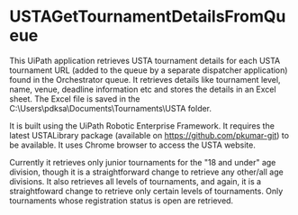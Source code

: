 # USTAGetTournamentDetailsFromQueue
This UiPath application retrieves USTA tournament details for each USTA tournament URL (added to the queue by a separate
dispatcher application) found in the Orchestrator queue. It retrieves details like tournament level, name, venue, 
deadline information etc and stores the details in an Excel sheet.  The Excel file is saved in the 
C:\Users\pdksa\Documents\Tournaments\USTA folder.

It is built using the UiPath Robotic Enterprise Framework. It requires the latest USTALibrary package (available on https://github.com/pkumar-git) to be 
available. It uses Chrome browser to access the USTA website.

Currently it retrieves only junior tournaments for the "18 and under" age division, though it is a straightforward 
change to retrieve any other/all age divisions.  It also retrieves all levels of tournaments, and again, it is a 
straightfoward change to retrieve only certain levels of tournaments.  Only tournaments whose registration status
is open are retrieved.

